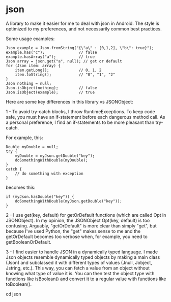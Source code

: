 # json

A library to make it easier for me to deal with json in Android. The style is optimized to my preferences, and not necessarily common best practices.

Some usage examples:

```
Json example = Json.fromString("{\"a\" : [0,1,2], \"b\": true}");
example.has("c");               // false
example.hasArray("a");          // true
Json array = json.get("a", null); // get or default
for (Json item: array) {
    item.getLong();             // 0, 1, 2
    item.toString();            // "0", "1", "2"
}
Json nothing = null;
Json.isObject(nothing);         // false
Json.isObject(example);         // true
```

Here are some key differences in this library vs JSONObject:

1 -  To avoid try-catch blocks, I throw RuntimeExceptions.  To keep code safe, you must have an if-statement before each dangerous method call.  As a personal preference, I find an if-statements to be more pleasant than try-catch.

For example, this:

```
Double myDouble = null;
try {
    myDouble = myJson.getDouble("key");
    doSomethingWithDouble(myDouble);
}
catch {
    // do something with exception
}
```

becomes this:

```
if (myJson.hasDouble("key")) {
    doSomethingWithDouble(myJson.getDouble("key"));
}
```

2 - I use get(key, default) for getOrDefault functions (which are called Opt in JSONObject).  In my opinion, the JSONObject Opt(key, default) is too confusing.  Arguably, "getOrDefault" is more clear than simply "get", but because I've used Python, the "get" makes sense to me and the getOrDefault becomes too verbose when, for example, you need to getBooleanOrDefault.

3 -  I find easier to handle JSON in a dynamically typed language.  I made Json objects resemble dynamically typed objects by making a main class (Json) and subclassed it with different types of values (Jnull, Jobject, Jstring, etc.).  This way, you can fetch a value from an object without knowing what type of value it is.  You can then test the object type with functions like isBoolean() and convert it to a regular value with functions like toBoolean().

cd json